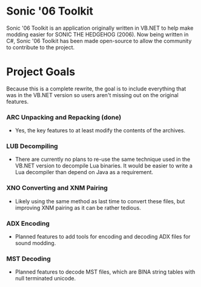 # Sonic '06 Toolkit
Sonic '06 Toolkit is an application originally written in VB.NET to help make modding easier for SONIC THE HEDGEHOG (2006). Now being written in C#, Sonic '06 Toolkit has been made open-source to allow the community to contribute to the project.

# Project Goals
Because this is a complete rewrite, the goal is to include everything that was in the VB.NET version so users aren't missing out on the original features.

### ARC Unpacking and Repacking (done)
- Yes, the key features to at least modify the contents of the archives.

### LUB Decompiling
- There are currently no plans to re-use the same technique used in the VB.NET version to decompile Lua binaries. It would be easier to write a Lua decompiler than depend on Java as a requirement.

### XNO Converting and XNM Pairing
- Likely using the same method as last time to convert these files, but improving XNM pairing as it can be rather tedious.

### ADX Encoding
- Planned features to add tools for encoding and decoding ADX files for sound modding.

### MST Decoding
- Planned features to decode MST files, which are BINA string tables with null terminated unicode.
